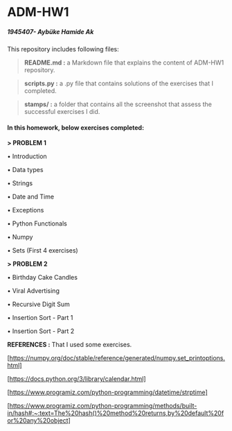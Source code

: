 # ADM-HW1
##### 1945407- Aybüke Hamide Ak

This repository includes following files:

> **README.md :** a Markdown file that explains the content of ADM-HW1 repository.

> **scripts.py :** a .py file that contains solutions of the exercises that I completed. 

> **stamps/ :** a folder that contains all the screenshot that assess the successful exercises I did. 

#### In this homework, below exercises completed:

**> PROBLEM 1**

• Introduction

• Data types

• Strings

• Date and Time

• Exceptions

• Python Functionals

• Numpy

• Sets (First 4 exercises) 

**> PROBLEM 2**

• Birthday Cake Candles

• Viral Advertising

• Recursive Digit Sum

• Insertion Sort - Part 1

• Insertion Sort - Part 2

**REFERENCES :** That I used some exercises.

[https://numpy.org/doc/stable/reference/generated/numpy.set_printoptions.html]

[https://docs.python.org/3/library/calendar.html]

[https://www.programiz.com/python-programming/datetime/strptime] 

[https://www.programiz.com/python-programming/methods/built-in/hash#:~:text=The%20hash()%20method%20returns,by%20default%20for%20any%20object]
